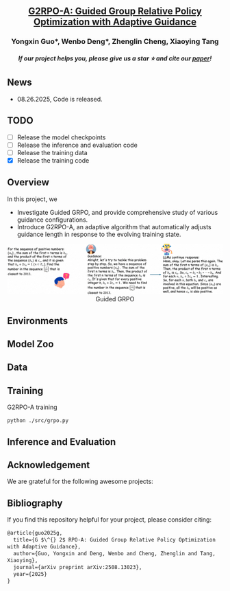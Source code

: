 <h2 align="center"> <a href="https://arxiv.org/abs/2508.13023">G2RPO-A: Guided Group Relative Policy Optimization with Adaptive Guidance</a></h2>

<h3 align="center"> Yongxin Guo*, Wenbo Deng*, Zhenglin Cheng, Xiaoying Tang </h3>

<h5 align="center"> If our project helps you, please give us a star ⭐ and cite our <a href="#bibliography">paper</a>!</h2>
<h5 align="center">

## News

- 08.26.2025, Code is released.

## TODO

- [ ] Release the model checkpoints
- [ ] Release the inference and evaluation code
- [ ] Release the training data
- [x] Release the training code

## Overview

In this project, we
- Investigate Guided GRPO, and provide comprehensive study of various guidance configurations.
- Introduce G2RPO-A, an adaptive algorithm that automatically adjusts guidance length in response to the evolving training state.

<div align="center">
    <img src="assets/guided-overview.png" alt="Example of Guided GRPO" width="700"/>
    <br/>
    <figcaption>Guided GRPO</figcaption>
</div>

## Environments

## Model Zoo

## Data

## Training

G2RPO-A training
```
python ./src/grpo.py
```


## Inference and Evaluation

## Acknowledgement
We are grateful for the following awesome projects:

## Bibliography
If you find this repository helpful for your project, please consider citing:
```
@article{guo2025g,
  title={G $\^{} 2$ RPO-A: Guided Group Relative Policy Optimization with Adaptive Guidance},
  author={Guo, Yongxin and Deng, Wenbo and Cheng, Zhenglin and Tang, Xiaoying},
  journal={arXiv preprint arXiv:2508.13023},
  year={2025}
}
```

